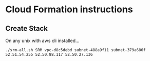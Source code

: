 
Cloud Formation instructions
=================


Create Stack
-----------------
On any unix with aws cli installed...
```
./srm-all.sh SRM vpc-d8c5debd subnet-488a9f11 subnet-379a686f 52.51.54.255 52.50.88.117 52.50.27.136
```
